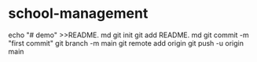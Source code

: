 # school-management
echo "# demo" >>README. md
git init
git add README. md
git commit -m "first commit"
git branch -m main
git remote add origin
git push -u origin main
